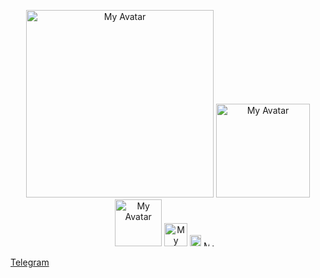 <div align="center">
  
  <!-- [![Anurag's GitHub stats](https://github-readme-stats.vercel.app/api?username=Tim-977&theme=gruvbox&rank_icon=github&show_icons=true)](https://github.com/Tim-977) -->
    
 <p>
    <img src="https://avatars.githubusercontent.com/u/110126853?v=4" alt="My Avatar" width="300">
    <img src="https://avatars.githubusercontent.com/u/110126853?v=4" alt="My Avatar" width="150">
    <img src="https://avatars.githubusercontent.com/u/110126853?v=4" alt="My Avatar" width="75">
    <img src="https://avatars.githubusercontent.com/u/110126853?v=4" alt="My Avatar" width="37">
    <img src="https://avatars.githubusercontent.com/u/110126853?v=4" alt="My Avatar" width="18">
    <img src="https://avatars.githubusercontent.com/u/110126853?v=4" alt="My Avatar" width="9">
    <img src="https://avatars.githubusercontent.com/u/110126853?v=4" alt="My Avatar" width="4">
    <img src="https://avatars.githubusercontent.com/u/110126853?v=4" alt="My Avatar" width="2">
    <img src="https://avatars.githubusercontent.com/u/110126853?v=4" alt="My Avatar" width="1">
</p>

</div>

[Telegram](https://t.me/timbrzm)
